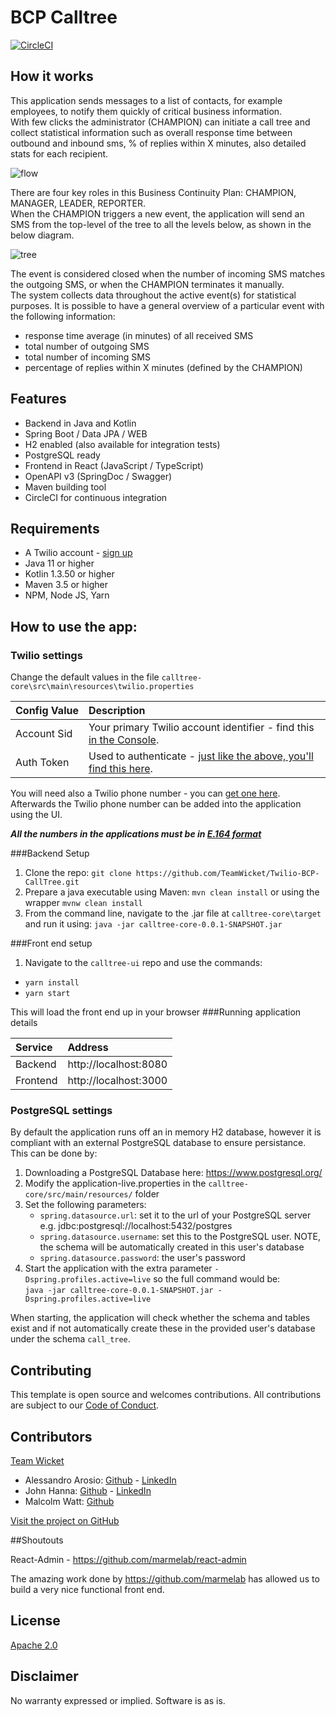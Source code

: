 # BCP Calltree

[![CircleCI](https://circleci.com/gh/TeamWicket/Twilio-BCP-CallTree.svg?style=svg)](https://circleci.com/gh/TeamWicket/Twilio-BCP-CallTree)

## How it works

This application sends messages to a list of contacts, for example employees, to notify them quickly of critical business information. <br />
With few clicks the administrator (CHAMPION) can initiate a call tree and collect statistical information such as overall
response time between outbound and inbound sms, % of replies within X minutes, also detailed stats for each recipient.

![flow](https://i.ibb.co/H4qZ1v4/Initiation.png)

There are four key roles in this Business Continuity Plan: CHAMPION, MANAGER, LEADER, REPORTER. <br />
When the CHAMPION triggers a new event, the application will send an SMS from the top-level of the tree to all the
levels below, as shown in the below diagram.

![tree](https://i.ibb.co/kDyM1v6/role-tree.png)

The event is considered closed when the number of incoming SMS matches the outgoing SMS, or when the CHAMPION terminates it manually. <br />
The system collects data throughout the active event(s) for statistical purposes. It is possible to have a general overview
of a particular event with the following information:
* response time average (in minutes) of all received SMS
* total number of outgoing SMS
* total number of incoming SMS
* percentage of replies within X minutes (defined by the CHAMPION)

## Features
- Backend in Java and Kotlin
- Spring Boot / Data JPA / WEB
- H2 enabled (also available for integration tests)
- PostgreSQL ready
- Frontend in React (JavaScript / TypeScript)
- OpenAPI v3 (SpringDoc / Swagger)
- Maven building tool
- CircleCI for continuous integration

## Requirements
* A Twilio account - [sign up](https://www.twilio.com/try-twilio)
* Java 11 or higher
* Kotlin 1.3.50 or higher
* Maven 3.5 or higher
* NPM, Node JS, Yarn

## How to use the app:

### Twilio settings
Change the default values in the file `calltree-core\src\main\resources\twilio.properties`

| Config&nbsp;Value | Description                                                                                                                                                  |
| :---------------- | :----------------------------------------------------------------------------------------------------------------------------------------------------------- |
| Account&nbsp;Sid  | Your primary Twilio account identifier - find this [in the Console](https://www.twilio.com/console).                                                         |
| Auth&nbsp;Token   | Used to authenticate - [just like the above, you'll find this here](https://www.twilio.com/console).                                                         |

You will need also a Twilio phone number - you can [get one here](https://www.twilio.com/console/phone-numbers/incoming).  Afterwards the Twilio phone number can be added into the application using the UI.

***All the numbers in the applications must be in [E.164 format](https://en.wikipedia.org/wiki/E.164)***

###Backend Setup
1. Clone the repo: `git clone https://github.com/TeamWicket/Twilio-BCP-CallTree.git`
2. Prepare a java executable using Maven: `mvn clean install` or using the wrapper `mvnw clean install`
3. From the command line, navigate to the .jar file at `calltree-core\target` and run it using: `java -jar calltree-core-0.0.1-SNAPSHOT.jar`

###Front end setup
1. Navigate to the `calltree-ui` repo and use the commands:
* `yarn install`
* `yarn start`

This will load the front end up in your browser
###Running application details

| Service | Address |
|:--- | :--- |
| Backend | http://localhost:8080 |
| Frontend | http://localhost:3000 |

### PostgreSQL settings

By default the application runs off an in memory H2 database, however it is compliant with an external PostgreSQL database to ensure persistance.  This can be done by:

1.  Downloading a PostgreSQL Database here: https://www.postgresql.org/
2.  Modify the application-live.properties in the `calltree-core/src/main/resources/` folder
3.  Set the following parameters:
     *  `spring.datasource.url`:  set it to the url of your PostgreSQL server e.g. jdbc:postgresql://localhost:5432/postgres
     *  `spring.datasource.username`:  set this to the PostgreSQL user.  NOTE, the schema will be automatically created in this user's database
     *  `spring.datasource.password`:  the user's password
4.  Start the application with the extra parameter `-Dspring.profiles.active=live` so the full command would be:  
   `java -jar calltree-core-0.0.1-SNAPSHOT.jar -Dspring.profiles.active=live`

When starting, the application will check whether the schema and tables exist and if not automatically create these in the provided user's database under the schema `call_tree`. 

## Contributing

This template is open source and welcomes contributions. All contributions are subject to our [Code of Conduct](https://github.com/TeamWicket/Twilio-BCP-CallTree/blob/master/CODE_OF_CONDUCT.md).

## Contributors
[Team Wicket](https://github.com/TeamWicket/Twilio-BCP-CallTree/graphs/contributors)
* Alessandro Arosio: [Github](https://github.com/AlessandroArosio) - [LinkedIn](https://www.linkedin.com/in/alessandroarosio-uk/)
* John Hanna: [Github](https://github.com/jhanna60) - [LinkedIn](https://www.linkedin.com/in/john-hanna-87123080/)
* Malcolm Watt: [Github](https://github.com/malc54)

[Visit the project on GitHub](https://github.com/TeamWicket/Twilio-BCP-CallTree)


##Shoutouts

React-Admin - https://github.com/marmelab/react-admin

The amazing work done by https://github.com/marmelab has allowed us to build a very nice functional front end.
## License

[Apache 2.0](https://www.apache.org/licenses/LICENSE-2.0)

## Disclaimer

No warranty expressed or implied. Software is as is.
